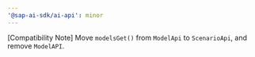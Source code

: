 ```yaml
---
'@sap-ai-sdk/ai-api': minor
---
```


[Compatibility Note] Move `modelsGet()` from `ModelApi` to `ScenarioApi`, and remove `ModelAPI`.
